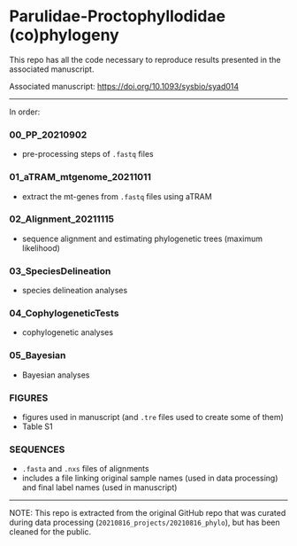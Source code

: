 # Parulidae-Proctophyllodidae (co)phylogeny

This repo has all the code necessary to reproduce results presented in the associated manuscript.

Associated manuscript: https://doi.org/10.1093/sysbio/syad014

---
In order:

### 00_PP_20210902
- pre-processing steps of `.fastq` files

### 01_aTRAM_mtgenome_20211011
- extract the mt-genes from `.fastq` files using aTRAM

### 02_Alignment_20211115
- sequence alignment and estimating phylogenetic trees (maximum likelihood)

### 03_SpeciesDelineation
- species delineation analyses 

### 04_CophylogeneticTests
- cophylogenetic analyses

### 05_Bayesian
- Bayesian analyses

### FIGURES
- figures used in manuscript (and `.tre` files used to create some of them)
- Table S1

### SEQUENCES
- `.fasta` and `.nxs` files of alignments
- includes a file linking original sample names (used in data processing) and final label names (used in manuscript)

---

NOTE: This repo is extracted from the original GitHub repo that was curated during data processing (`20210816_projects/20210816_phylo`), but has been cleaned for the public.
